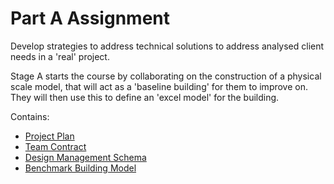 # Part A Assignment

Develop strategies to address technical solutions to address analysed client needs in a 'real' project. 

Stage A starts the course by collaborating on the construction of a physical scale model, that will act as a 'baseline building' for them to improve on. They will then use this to define an 'excel model' for the building. 

Contains:
* [Project Plan](/41936/Deliverables/ProjectPlan)
* [Team Contract](/41936/Deliverables/TeamContract)
* [Design Management Schema](/41936/Deliverables/DesignManagementSchema)
* [Benchmark Building Model](/41936/Deliverables/BenchmarkBuildingModel)
